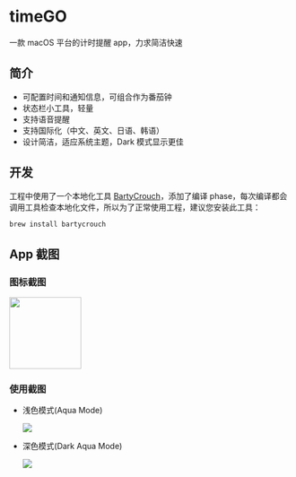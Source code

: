 # timeGO

一款 macOS 平台的计时提醒 app，力求简洁快速

## 简介

- 可配置时间和通知信息，可组合作为番茄钟
- 状态栏小工具，轻量
- 支持语音提醒
- 支持国际化（中文、英文、日语、韩语）
- 设计简洁，适应系统主题，Dark 模式显示更佳

## 开发

工程中使用了一个本地化工具 [BartyCrouch](https://github.com/Flinesoft/BartyCrouch)，添加了编译 phase，每次编译都会调用工具检查本地化文件，所以为了正常使用工程，建议您安装此工具：

```Bash
brew install bartycrouch
```

## App 截图

### 图标截图

<img src="https://pichome-1254392422.cos.ap-chengdu.myqcloud.com/img/20190108030519.png" width="128px">

### 使用截图

- 浅色模式(Aqua Mode)

    ![](https://pichome-1254392422.cos.ap-chengdu.myqcloud.com/img/20190213182802.jpg)

    

- 深色模式(Dark Aqua Mode)

    ![](https://pichome-1254392422.cos.ap-chengdu.myqcloud.com/img/20190213182843.jpg)
